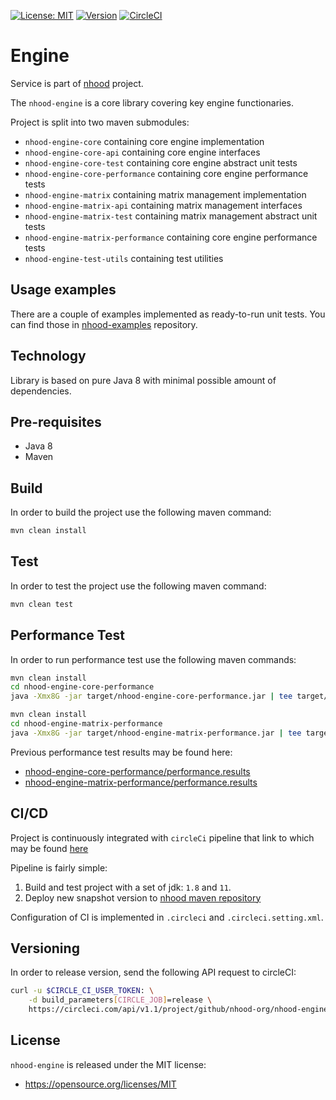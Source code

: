 [![License: MIT](https://img.shields.io/badge/License-MIT-yellow.svg)](https://opensource.org/licenses/MIT)
[![Version](https://img.shields.io/badge/maven-0.0.4-blue.svg?maxAge=2592000)](https://github.com/nhood-org/repository/packages/127632)
[![CircleCI](https://circleci.com/gh/nhood-org/nhood-engine.svg?style=shield)](https://circleci.com/gh/nhood-org/nhood-engine)

# Engine

Service is part of [nhood](https://github.com/nhood-org/nhood-docs) project.

The `nhood-engine` is a core library covering key engine functionaries.

Project is split into two maven submodules:

- `nhood-engine-core` containing core engine implementation
- `nhood-engine-core-api` containing core engine interfaces
- `nhood-engine-core-test` containing core engine abstract unit tests
- `nhood-engine-core-performance` containing core engine performance tests
- `nhood-engine-matrix` containing matrix management implementation
- `nhood-engine-matrix-api` containing matrix management interfaces
- `nhood-engine-matrix-test` containing matrix management abstract unit tests
- `nhood-engine-matrix-performance` containing core engine performance tests
- `nhood-engine-test-utils` containing test utilities

## Usage examples

There are a couple of examples implemented as ready-to-run unit tests. 
You can find those in [nhood-examples](https://github.com/nhood-org/nhood-examples) repository.

## Technology

Library is based on pure Java 8 with minimal possible amount of dependencies.

## Pre-requisites

- Java 8
- Maven

## Build

In order to build the project use the following maven command:

```bash
mvn clean install
```

## Test

In order to test the project use the following maven command:

```bash
mvn clean test
```

## Performance Test

In order to run performance test use the following maven commands:

```bash
mvn clean install
cd nhood-engine-core-performance
java -Xmx8G -jar target/nhood-engine-core-performance.jar | tee target/performance_$(date +%s).results
```

```bash
mvn clean install
cd nhood-engine-matrix-performance
java -Xmx8G -jar target/nhood-engine-matrix-performance.jar | tee target/performance_$(date +%s).results
```

Previous performance test results may be found here:
- [nhood-engine-core-performance/performance.results](nhood-engine-core-performance/performance.results)
- [nhood-engine-matrix-performance/performance.results](nhood-engine-matrix-performance/performance.results)

## CI/CD

Project is continuously integrated with `circleCi` pipeline that link to which may be found [here](https://circleci.com/gh/nhood-org/workflows/nhood-engine)

Pipeline is fairly simple:

1. Build and test project with a set of jdk: `1.8` and `11`.
2. Deploy new snapshot version to [nhood maven repository](https://github.com/nhood-org/nhood-repository/tree/mvn-repo/com/h8/nh)

Configuration of CI is implemented in `.circleci` and  `.circleci.setting.xml`.

## Versioning

In order to release version, send the following API request to circleCI:

```bash
curl -u $CIRCLE_CI_USER_TOKEN: \
    -d build_parameters[CIRCLE_JOB]=release \
    https://circleci.com/api/v1.1/project/github/nhood-org/nhood-engine/tree/master
```

## License

`nhood-engine` is released under the MIT license:
- https://opensource.org/licenses/MIT
